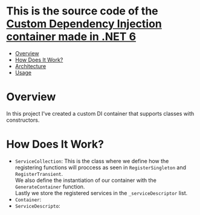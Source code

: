 # This is the source code of the [Custom Dependency Injection container made in .NET 6](https://github.com/Neon021/Custom-Dependency-Injection)


- [Overview](#overview)
- [How Does It Work?](#how-dos-it-work)
- [Architecture](#architecture)
- [Usage](#usage)

# Overview
<p>In this project I've created a custom DI container that supports classes with constructors.</p>

# How Does It Work?
<ul>
<li><code>ServiceCollection</code>: This is the class where we define how the registering functions will proccess as seen in <code>RegisterSingleton</code> and <code>RegisterTransient</code>. <br> We also define the instantiation of our container with the <code>GenerateContainer</code> function. <br> Lastly we store the registered services in the <code>_serviceDescriptor</code> list.</li>
<li><code>Container</code>: </li>
<li><code>ServiceDescripto</code>: </li>
</ul>

